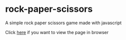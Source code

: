 # rock-paper-scissors
A simple rock paper scissors game made with javascript

Click <a href="https://irumidesu7.github.io/rock-paper-scissors/">here</a> if you want to view the page in browser
